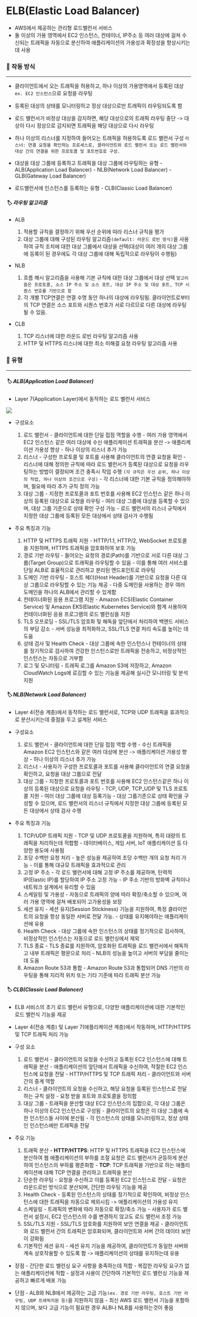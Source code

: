 # ELB(Elastic Load Balancer)
- AWS에서 제공하는 관리형 로드밸런서 서비스
- 둘 이상의 가용 영역에서 EC2 인스턴스, 컨테이너, IP주소 등 여러 대상에 걸쳐 수신되는 트래픽을 자동으로 분산하여 애플리케이션의 가용성과 확장성을 향상시키는데 사용

### 📌 작동 방식
---
- 클라이언트에서 오는 트래픽을 허용하고, 하나 이상의 가용영역에서 등록된 대상`ex. EC2 인스턴스`으로 요청을 라우팅
- 등록된 대상의 상태를 모니터링하고 정상 대상으로만 트래픽이 라우팅되도록 함
- 로드 밸런서가 비정상 대상을 감지하면, 해당 대상으로의 트래픽 라우팅 중단
	-> 대상이 다시 정상으로 감지되면 트래픽을 해당 대상으로 다시 라우팅
- 하나 이상의 리스너를 지정하여 들어오는 트래픽을 허용하도록 로드 밸런서 구성
	`리스너: 연결 요청을 확인하는 프로세스로, 클라이언트와 로드 밸런서 또는 로드 밸런서와 대상 간의 연결을 위한 프로토콜 및 포트번호로 구성. `

- 대상을 대상 그룹에 등록하고 트래픽을 대상 그룹에 라우팅하는 유형
	\- ALB(Application Load Balancer)
	\- NLB(Network Load Balancer)
	\- GLB(Gateway Load Balancer)
- 로드밸런서에 인스턴스를 등록하는 유형
	\- CLB(Classic Load Balancer)

##### 🏷️ 라우팅 알고리즘
- ALB
	1. 적용할 규칙을 결정하기 위해 우선 순위에 따라 리스너 규칙을 평가
	2. 대상 그룹에 대해 구성된 라우팅 알고리즘`(default: 라운드 로빈 방식)`을 사용하여 규칙 조치에 대한 대상 그룹에서 대상을 선택(대상이 여러 개의 대상 그룹에 등록이 된 경우에도 각 대상 그룹에 대해 독립적으로 라우팅이 수행됨)

- NLB
	1. 흐름 해시 알고리즘을 사용해 기본 규칙에 대한 대상 그룹에서 대상 선택
		`알고리즘은 프로토콜, 소스 IP 주소 및 소스 포트, 대상 IP 주소 및 대상 포트, TCP 시퀀스 번호를 기반으로 함`
	2. 각 개별 TCP연결은 연결 수명 동안 하나의 대상에 라우팅됨. 클라이언트로부터의 TCP 연결은 소스 포트와 시퀀스 번호가 서로 다르므로 다른 대상에 라우팅될 수 있음.

- CLB
	1. TCP 리스너에 대한 라운드 로빈 라우팅 알고리즘 사용
	2. HTTP 및 HTTPS 리스너에 대한 최소 미해결 요청 라우팅 알고리즘 사용

### 📌 유형
---
##### 🏷️ ALB(Application Load Balancer)
- Layer 7(Application Layer)에서 동작하는 로드 밸런서 서비스

![](https://i.imgur.com/PKPjyKS.png)

- 구성요소
	1. 로드 밸런서
		\- 클라이언트에 대한 단일 접점 역할을 수행
		\- 여러 가용 영역에서 EC2 인스턴스 같은 여러 대상에 수신 애플리케이션 트래픽을 분산 
			-> 애플리케이션 가용성 향상
		\- 하나 이상의 리스너 추가 가능
	2. 리스너
		\- 구성한 프로토콜 및 포트를 사용해 클라이언트의 연결 요청을 확인
		\- 리스너에 대해 정의한 규칙에 따라 로드 밸런서가 등록된 대상으로 요청을 라우팅하는 방법이 결정되며 조건 충족시 작업 수행 `(각 규칙은 우선 순위, 하나 이상의 작업, 하나 이상의 조건으로 구성)`
		\- 각 리스너에 대한 기본 규칙을 정의해야하며, 필요에 따라 추가 규칙 정의 가능
	3. 대상 그룹
		\- 지정한 프로토콜과 포트 번호를 사용해 EC2 인스턴스 같은 하나 이상의 등록된 대상으로 요청을 라우팅
		\- 여러 대상 그룹에 대상을 등록할 수 있으며, 대상 그룹 기준으로 상태 확인 구성 가능
		\- 로드 밸런서의 리스너 규칙에서 지정한 대상 그룹에 등록된 모든 대상에서 상태 검사가 수행됨

- 주요 특징과 기능
	1. HTTP 및 HTTPS 트래픽 지원
		\- HTTP/1.1, HTTP/2, WebSocket 프로토콜을 지원하며, HTTPS 트래픽을 암호화하여 보호 가능
	2. 경로 기반 라우팅
		\- 들어오는 요청의 경로(Path)를 기반으로 서로 다른 대상 그룹(Target Group)으로 트래픽을 라우팅할 수 있음
		\- 이를 통해 여러 서비스를 단일 ALB로 효율적으로 관리하고 분리된 엔드포인트로 라우팅
	3. 도메인 기반 라우팅
		\- 호스트 헤더(Host Header)를 기반으로 요청을 다른 대상 그룹으로 라우팅할 수 있는 기능 제공
		\- 다중 도메인을 사용하는 경우 여러 도메인을 하나의 ALB에서 관리할 수 있게함
	4. 컨테이너화된 응용 프로그램 지원
		\- Amazon ECS(Elastic Container Service) 및 Amazon EKS(Elastic Kubernetes Service)와 함계 사용하여 컨테이너화된 응용 프로그램의 로드 밸런싱을 지원
	5. TLS 오프로딩
		\- SSL/TLS 암호화 및 해독을 앞단에서 처리하여 백엔드 서비스의 부담 감소
		\- 서버 성능을 최적화하고, SSL/TLS 연결 처리 속도를 높이는 데 도움
	6. 상태 검사 및 Health Check
		\- 대상 그룹에 속한 인스턴스나 컨테이너의 상태를 정기적으로 검사하여 건강한 인스턴스로만 트래픽을 전송하고, 비정상적인 인스턴스는 자동으로 거부함
	7. 로그 및 모니터링
		\- 트래픽 로그를 Amazon S3에 저장하고, Amazon CloudWatch Logs에 로깅할 수 있는 기능을 제공해 실시간 모니터링 및 분석 지원

##### 🏷️ NLB(Network Load Balancer)
- Layer 4(전송 계층)에서 동작하는 로드 밸런서로, TCP와 UDP 트래픽을 효과적으로 분산시키는데 중점을 두고 설계된 서비스

- 구성요소
	1. 로드 밸런서
		\- 클라이언트에 대한 단일 접점 역할 수행
		\- 수신 트래픽을 Amazon EC2 인스턴스와 같은 여러 대상에 분산 
			-> 애플리케이션 가용성 향상
		\- 하나 이상의 리스너 추가 가능
	2. 리스너
		\- 사용자가 구성한 프로토콜과 포트를 사용해 클라이언트의 연결 요청을 확인하고, 요청을 대상 그룹으로 전달
	3. 대상 그룹
		\- 지정한 프로토콜과 포트 번호를 사용해 EC2 인스턴스같은 하나 이상의 등록된 대상으로 요청을 라우팅
		\- TCP, UDP, TCP_UDP 및 TLS 프로토콜 지원
		\- 여러 대상 그룹에 대상 등록가능
		\- 대상 그룹기준으로 상태 확인을 구성할 수 있으며, 로드 밸런서의 리스너 규칙에서 지정한 대상 그룹에 등록된 모든 대상에서 상태 검사 수행

- 주요 특징과 기능
	1. TCP/UDP 트래픽 지원
		\- TCP 및 UDP 프로토콜을 지원하며, 특히 대량의 트래픽을 처리하는데 적합함
		\- 데이터베이스, 게임 서버, IoT 애플리케이션 등 다양한 용도에 사용됨
	2. 초당 수백만 요청 처리
		\- 높은 성능을 제공하여 초당 수백만 개의 요청 처리 가능
		\- 이를 통해 대규모 트래픽을 효과적으로 관리
	3. 고정 IP 주소
		\- 각 로드 밸런서에 대해 고정 IP 주소를 제공하며, 탄력적 IP(Elastic IP)를 할당하여 IP 주소 고정 가능
		\- IP 주소 기반의 방화벽 규칙이나 네트워크 설계에서 유리할 수 있음
	4. 스케일링 및 가용성
		\- 자동으로 트래픽의 양에 따라 확장/축소할 수 있으며, 여러 가용 영역에 걸쳐 배포되어 고가용성을 보장
	5. 세션 유지
		\- 세션 유지(Session Stickiness) 기능을 지원하여, 특정 클라이언트의 요청을 항상 동일한 서버로 전달 가능.
		\- 상태를 유지해야하는 애플리케이션에 유용
	6. Health Check
		\- 대상 그룹에 속한 인스턴스의 상태를 정기적으로 검사하여, 비정상적인 인스턴스는 자동으로 로드 밸런싱에서 제외
	7. TLS 종료
		\- TLS 종료를 지원하여, 암호화된 트래픽을 로드 밸런서에서 해독하고 내부 트래픽은 평문으로 처리
		\- NLB의 성능을 높이고 서버의 부담을 줄이는 데 도움
	8. Amazon Route 53과 통합
		\- Amazon Route 53과 통합되어 DNS 기반의 라우팅을 통해 지리적 위치 또는 기타 기준에 따라 트래픽 분산 가능


##### 🏷️ CLB(Classic Load Balancer)
- ELB 서비스의 초기 로드 밸런서 유형으로, 다양한 애플리케이션에 대한 기본적인 로드 밸런식 기능을 제공
- Layer 4(전송 계층) 및 Layer 7(애플리케이션 계층)에서 작동하며, HTTP/HTTPS 및 TCP 트래픽 처리 가능

- 구성 요소
	1. 로드 밸런서
		\- 클라이언트의 요청을 수신하고 등록된 EC2 인스턴스에 대해 트래픽을 분산
		\- 애플리케이션의 앞단에서 트래픽을 수신하여, 적절한 EC2 인스턴스에 요청을 전달
		\- HTTP/HTTPS 및 TCP 트래픽 처리
		\- 클라이언트와 서버 간의 중계 역할
	2. 리스너
		\- 클라이언트의 요청을 수신하고, 해당 요청을 등록된 인스턴스로 전달하는 규칙 설정
		\- 요청 받을 포트와 프로토콜을 정의함
	3. 대상 그룹
		\- 트래픽을 분산할 대상 EC2 인스턴스의 집합으로, 각 대상 그룹은 하나 이상의 EC2 인스턴스로 구성됨
		\- 클라이언트의 요청은 이 대상 그룹에 속한 인스턴스들 사이에 분산됨
		\- 각 인스턴스의 상태를 모니터링하고, 정상 상태인 인스턴스에만 트래픽을 전달

- 주요 기능
	1. 트래픽 분산
		\- **HTTP/HTTPS**: 
			HTTP 및 HTTPS 트래픽을 EC2 인스턴스에 분산하여 웹 애플리케이션의 부하를 조절
			요청은 로드 밸런서가 균등하게 분산하여 인스턴스의 부하를 평준화함
		\- **TCP**: TCP 트래픽을 기반으로 하는 애플리케이션에 대해 TCP 연결을 관리하고 트래픽을 분산
	2. 단순한 라우팅
		\- 요청을 수신하고 이를 등록된 EC2 인스턴스로 전달
		\- 요청은 라운드로빈 방식으로 분산되며, 간단한 라우팅 기능을 제공
	3. Health Check
		\- 등록된 인스턴스의 상태를 정기적으로 확인하여, 비정상 인스턴스에 대한 트래픽을 자동으로 제외시킴
			-> 애플리케이션의 가용성 유지
	4. 스케일링
		\- 트래픽의 변화에 따라 자동으로 확장/축소 가능
		\- 사용자가 로드 밸런서 설정시, EC2 인스턴스의 수를 변경하지 않고도 로드 밸런서 조정 가능
	5. SSL/TLS 지원
		\- SSL/TLS 암호화를 지원하여 보안 연결을 제공
		\- 클라이언트와 로드 밸런서 간의 트래픽은 암호화되며, 클라이언트와 서버 간의 데이터 보안이 강화됨
	6. 기본적인 세션 유지
		\- 세션 유지 기능을 제공하여, 클라이언트가 동일한 서버와 계속 상호작용할 수 있도록 함
			-> 애플리케이션의 상태를 유지하는데 유용

- 장점
	\- 간단한 로드 밸런싱 요구 사항을 충족하는데 적합
	\- 복잡한 라우팅 요구가 없는 애플리케이션에 적합
	\- 설정과 사용이 간단하여 기본적인 로드 밸런싱 기능을 제공하고 빠르게 배포 가능

- 단점
	\- ALB와 NLB에서 제공하는 고급 기능`(ex. 경로 기반 라우팅, 호스트 기반 라우팅, UDP 트래픽지원 등)`을 지원하지 않음
	\- 최신 AWS 로드 밸런서 기능을 포함하지 않으며, 보다 고급 기능이 필요한 경우 ALB나 NLB를 사용하는것이 좋음
